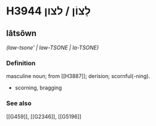 # H3944 לָצוֹן / לצון

## lâtsôwn

_(law-tsone' | law-TSONE | la-TSONE)_

### Definition

masculine noun; from [[H3887]]; derision; scornful(-ning).

- scorning, bragging
### See also

[[G459]], [[G2346]], [[G5196]]


